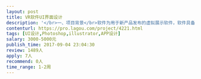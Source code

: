 ```yaml
---                
layout: post       
title: VR软件UI界面设计           
description: '</br>一、项目背景</br>软件为用于新产品发布的虚拟展示软件，软件具备VR（虚拟现实）和AR（增强现实）功能，软件UI风格要求具有科幻感。</br></br>二、项目内容</br>1、根据产品经理的原型图，进行虚拟展示软件的UI设计。</br>2、App主要有“主页、AR展示页、VR内容页、加载页”5个页面和软件icon。</br>3、设计3套不同风格的UI效果。</br></br></br>三、参考</br>1、美剧《黑镜》中的科幻UI风格。</br>2、Google Daydream VR。</br></br>四、人员要求</br>1、有VR类软件或游戏UI设计者优先。</br>2、设计前愿意花时间与开发者或产品经理进行关于细节要求的沟通。</br>'     
contenturl: https://pro.lagou.com/project/4221.html      
tags: [UI设计,Photoshop,illustrator,APP设计]            
salary: 3000-5000元          
publish_time: 2017-09-04 23:04:30         
review: 1489人                   
apply: 7人                   
recommend: 0人                   
time_range: 1-2周              
---                 
```

